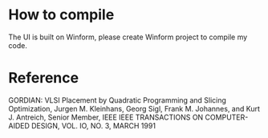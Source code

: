 # How to compile
The UI is built on Winform, please create Winform project to compile my code.

# Reference
GORDIAN: VLSI Placement by Quadratic Programming and Slicing Optimization, 
Jurgen M. Kleinhans, Georg Sigl, Frank M. Johannes, and Kurt J. Antreich, Senior Member, IEEE
IEEE TRANSACTIONS ON COMPUTER-AIDED DESIGN, VOL. IO, NO. 3, MARCH 1991
